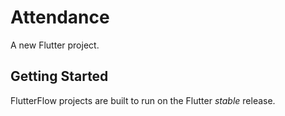 # Attendance

A new Flutter project.

## Getting Started

FlutterFlow projects are built to run on the Flutter _stable_ release.
